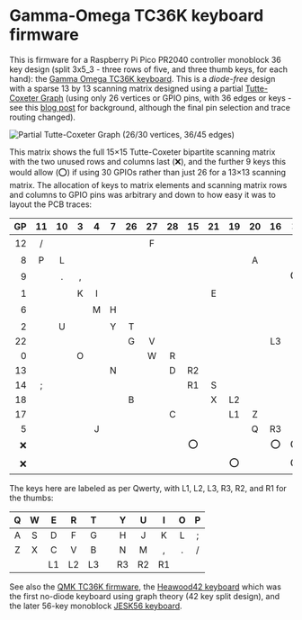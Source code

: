 # Gamma-Omega TC36K keyboard firmware

This is firmware for a Raspberry Pi Pico PR2040 controller monoblock 36 key design
(split 3x5_3 - three rows of five, and three thumb keys, for each hand): the
[Gamma Omega TC36K keyboard](https://github.com/unspecworks/gamma-omega/tree/main/tc36k).
This is a *diode-free* design with a sparse 13 by 13 scanning matrix designed using a
partial [Tutte-Coxeter Graph](https://en.wikipedia.org/wiki/Tutte%E2%80%93Coxeter_graph)
(using only 26 vertices or GPIO pins, with 36 edges or keys - see this
[blog post](https://astrobeano.blogspot.com/2025/05/ergo-mech-keyboard-wiring-using-tutte-coxeter-graph.html)
for background, although the final pin selection and trace routing changed).

![Partial Tutte-Coxeter Graph (26/30 vertices, 36/45 edges)](https://blogger.googleusercontent.com/img/b/R29vZ2xl/AVvXsEhvS5QfAl7YotptMtpu0nG8XOHOsqG2vocUFF2sRgrn_QwAcUQNhDkctHt_42rQor3Bb5tbAW6FiOsYqv2craP086HMTuAqWk9U0A4yOeEsQkhyphenhyphenUxoayJWf5e-N3_Jg1TC1p9YAiVPTK02pEVCUu3hl72REIk5BAjXgZGoF7T-NWQ28iRirwFs6yzFzAe0/w200-h194/Screenshot%202025-05-28%20at%2014.59.35.png)

This matrix shows the full 15×15 Tutte-Coxeter bipartite scanning matrix with the
two unused rows and columns last (❌), and the further 9 keys this would allow (⭕)
if using 30 GPIOs rather than just 26 for a 13×13 scanning matrix. The allocation
of keys to matrix elements and scanning matrix rows and columns to GPIO pins was
arbitrary and down to how easy it was to layout the PCB traces:

| GP | 11 | 10 | 3 | 4 | 7 | 26 | 27 | 28 | 15 | 21 | 19 | 20 | 16 | ❌ | ❌ |
|---:|:--:|:--:|:-:|:-:|:-:|:--:|:--:|:--:|:--:|:--:|:--:|:--:|:--:|:--:|:--:|
| 12 |  / |    |   |   |   |    |  F |    |    |    |    |    |    |    | ⭕ |
| 8  |  P |  L |   |   |   |    |    |    |    |    |    |  A |    |    |    |
| 9  |    |  . | , |   |   |    |    |    |    |    |    |    |    | ⭕ |    |
| 1  |    |    | K | I |   |    |    |    |    |  E |    |    |    |    |    |
| 6  |    |    |   | M | H |    |    |    |    |    |    |    |    |    | ⭕ |
| 2  |    |  U |   |   | Y |  T |    |    |    |    |    |    |    |    |    |
| 22 |    |    |   |   |   |  G |  V |    |    |    |    |    | L3 |    |    |
| 0  |    |    | O |   |   |    |  W |  R |    |    |    |    |    |    |    |
| 13 |    |    |   |   | N |    |    |  D | R2 |    |    |    |    |    |    |
| 14 |  ; |    |   |   |   |    |    |    | R1 |  S |    |    |    |    |    |
| 18 |    |    |   |   |   |  B |    |    |    |  X | L2 |    |    |    |    |
| 17 |    |    |   |   |   |    |    |  C |    |    | L1 |  Z |    |    |    |
| 5  |    |    |   | J |   |    |    |    |    |    |    |  Q | R3 |    |    |
| ❌ |    |    |   |   |   |    |    |    | ⭕ |    |    |    | ⭕  | ⭕ |    |
| ❌ |    |    |   |   |   |    |    |    |    |    | ⭕ |    |    | ⭕  | ⭕ |

The keys here are labeled as per Qwerty, with L1, L2, L3, R3, R2, and R1 for the thumbs:

| Q | W |  E |  R |  T |   |  Y |  U |  I | O | P |
|:-:|:-:|:--:|:--:|:--:|:-:|:--:|:--:|:--:|:-:|:-:|
| A | S |  D |  F |  G |   |  H |  J |  K | L | ; |
| Z | X |  C |  V |  B |   |  N |  M |  , | . | / |
|   |   | L1 | L2 | L3 |   | R3 | R2 | R1 |   |   |

See also the [QMK TC36K firmware](https://github.com/peterjc/qmk_userspace/tree/main/keyboards/tutte_coxeter_36k),
the [Heawood42 keyboard](https://github.com/triliu/Heawood42) which was the first no-diode
keyboard using graph theory (42 key split design), and the later 56-key monoblock
[JESK56 keyboard](https://github.com/triliu/JESK56).
